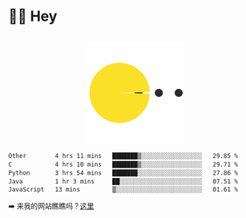 
# 👋🏻 Hey
<div align="center">
	<br>
	<img src="https://raw.githubusercontent.com/Aniket965/Aniket965/master/pacman.svg?sanitize=true" width="200" height="200">
	<br>
</div>

<!--START_SECTION:waka-->

```txt
Other        4 hrs 11 mins   ███████▒░░░░░░░░░░░░░░░░░   29.85 %
C            4 hrs 10 mins   ███████▒░░░░░░░░░░░░░░░░░   29.71 %
Python       3 hrs 54 mins   ███████░░░░░░░░░░░░░░░░░░   27.86 %
Java         1 hr 3 mins     ██░░░░░░░░░░░░░░░░░░░░░░░   07.51 %
JavaScript   13 mins         ▒░░░░░░░░░░░░░░░░░░░░░░░░   01.61 %
```

<!--END_SECTION:waka-->

 ➡️  来我的网站瞧瞧吗？[这里](https://www.shaolongfei.com)

